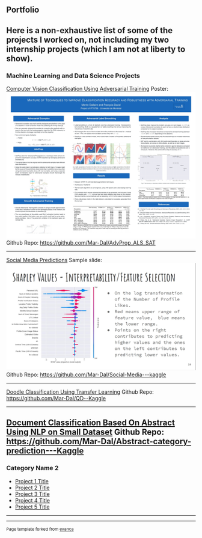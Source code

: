 ## Portfolio

Here is a non-exhaustive list of some of the projects I worked on, not including my two internship projects (which I am not at liberty to show).
---

### Machine Learning and Data Science Projects

[Computer Vision Classification Using Adversarial Training](https://github.com/Mar-Dal/AdvProp_ALS_SAT)
Poster:
<img src="images/project_1.jpg?raw=true"/>
Github Repo: https://github.com/Mar-Dal/AdvProp_ALS_SAT


---
[Social Media Predictions](/pdf/team-21.pdf)
Sample slide:
<img src="images/project_2.jpg?raw=true"/>
Github Repo: https://github.com/Mar-Dal/Social-Media---kaggle

---
[Doodle Classification Using Transfer Learning](https://github.com/Mar-Dal/QD--Kaggle)
Github Repo: https://github.com/Mar-Dal/QD--Kaggle

---
[Document Classification Based On Abstract Using NLP on Small Dataset](https://github.com/Mar-Dal/Abstract-category-prediction---Kaggle)
Github Repo: https://github.com/Mar-Dal/Abstract-category-prediction---Kaggle
---



### Category Name 2

- [Project 1 Title](http://example.com/)
- [Project 2 Title](http://example.com/)
- [Project 3 Title](http://example.com/)
- [Project 4 Title](http://example.com/)
- [Project 5 Title](http://example.com/)

---




---
<p style="font-size:11px">Page template forked from <a href="https://github.com/evanca/quick-portfolio">evanca</a></p>
<!-- Remove above link if you don't want to attibute -->
